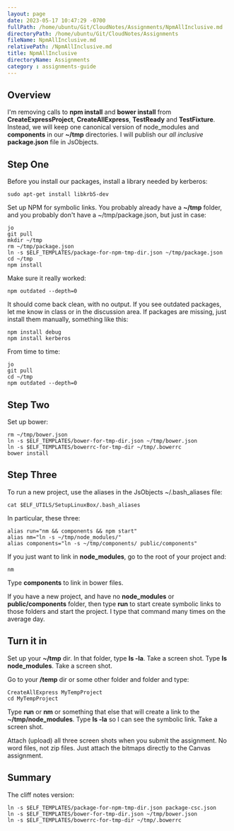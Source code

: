 ```yaml
---
layout: page
date: 2023-05-17 10:47:29 -0700
fullPath: /home/ubuntu/Git/CloudNotes/Assignments/NpmAllInclusive.md
directoryPath: /home/ubuntu/Git/CloudNotes/Assignments
fileName: NpmAllInclusive.md
relativePath: /NpmAllInclusive.md
title: NpmAllInclusive
directoryName: Assignments
category : assignments-guide
---
```


## Overview

I'm removing calls to **npm install** and **bower install** from **CreateExpressProject**, **CreateAllExpress**, **TestReady** and **TestFixture**. Instead, we will keep one canonical version of node_modules and **components** in our **~/tmp** directories. I will publish our *all inclusive* **package.json** file in JsObjects.

## Step One

Before you install our packages, install a library needed by kerberos:

```
sudo apt-get install libkrb5-dev
```

Set up NPM for symbolic links. You probably already have a **~/tmp** folder, and you probably don't have a ~/tmp/package.json, but just in case:

```
jo
git pull
mkdir ~/tmp
rm ~/tmp/package.json
ln -s $ELF_TEMPLATES/package-for-npm-tmp-dir.json ~/tmp/package.json
cd ~/tmp
npm install
```

Make sure it really worked:

```
npm outdated --depth=0
```

It should come back clean, with no output. If you see outdated packages, let me know in class or in the discussion area. If packages are missing, just install them manually, something like this:

```
npm install debug
npm install kerberos
```

From time to time:

```
jo
git pull
cd ~/tmp
npm outdated --depth=0
```

## Step Two

Set up bower:

```
rm ~/tmp/bower.json
ln -s $ELF_TEMPLATES/bower-for-tmp-dir.json ~/tmp/bower.json
ln -s $ELF_TEMPLATES/bowerrc-for-tmp-dir ~/tmp/.bowerrc
bower install
```

## Step Three

To run a new project, use the aliases in the JsObjects ~/.bash_aliases file:

```
cat $ELF_UTILS/SetupLinuxBox/.bash_aliases
```

In particular, these three:

```
alias run="nm && components && npm start"
alias nm="ln -s ~/tmp/node_modules/"
alias components="ln -s ~/tmp/components/ public/components"
```

If you just want to link in **node_modules**, go to the root of your project and:

```
nm
```

Type **components** to link in bower files.

If you have a new project, and have no **node_modules** or **public/components** folder, then type **run** to start create symbolic links to those folders and start the project. I type that command many times on the average day.

## Turn it in

Set up your **~/tmp** dir. In that folder, type **ls -la**. Take a screen shot. Type **ls node_modules**. Take a screen shot.

Go to your **/temp** dir or some other folder and folder and type:

```
CreateAllExpress MyTempProject
cd MyTempProject
```

Type **run** or **nm** or something that else that will create a link to the **~/tmp/node_modules**. Type **ls -la** so I can see the symbolic link. Take a screen shot.

Attach (upload) all three screen shots when you submit the assignment. No word files, not zip files. Just attach the bitmaps directly to the Canvas assignment.

## Summary

The cliff notes version:

```
ln -s $ELF_TEMPLATES/package-for-npm-tmp-dir.json package-csc.json
ln -s $ELF_TEMPLATES/bower-for-tmp-dir.json ~/tmp/bower.json
ln -s $ELF_TEMPLATES/bowerrc-for-tmp-dir ~/tmp/.bowerrc
```
